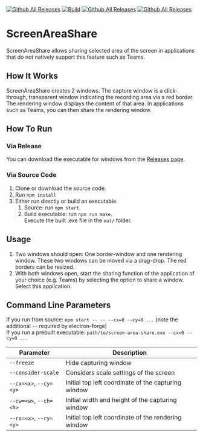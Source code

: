 [![Github All Releases](https://img.shields.io/github/license/mPyKen/ScreenAreaShare)](https://github.com/mPyKen/ScreenAreaShare)
[![Build](https://github.com/mPyKen/ScreenAreaShare/actions/workflows/build.yml/badge.svg)](https://github.com/mPyKen/ScreenAreaShare/actions/workflows/build.yml)
[![Github All Releases](https://img.shields.io/github/v/release/mPyKen/ScreenAreaShare)](https://github.com/mPyKen/ScreenAreaShare/releases)
[![Github All Releases](https://img.shields.io/github/downloads/mPyKen/ScreenAreaShare/total.svg)](https://github.com/mPyKen/ScreenAreaShare/releases)

# ScreenAreaShare

ScreenAreaShare allows sharing selected area of the screen in applications that do not natively support this feature such as Teams.

## How It Works
ScreenAreaShare creates 2 windows. The capture window is a click-through, transparent window indicating the recording area via a red border.
The rendering window displays the content of that area. In applications such as Teams, you can then share the rendering window.

## How To Run
### Via Release
You can download the executable for windows from the [Releases page](https://github.com/mPyKen/ScreenAreaShare/releases).
### Via Source Code
1. Clone or download the source code.
2. Run `npm install`
3. Either run directly or build an executable.
    1. Source: run `npm start`.
    2. Build executable: run `npm run make`.  
    Execute the built .exe file in the `out/` folder.

## Usage
1. Two windows should open: One border-window and one rendering window. These two windows can be moved via a drag-drop. The red borders can be resized.
2. With both windows open, start the sharing function of the application of your choice (e.g. Teams) by selecting the option to share a window. Select this application.

## Command Line Parameters
If you run from source: `npm start -- -- --cx=0 --cy=0 ...` (note the additional `--` required by electron-forge)  
If you run a prebuilt executable: `path/to/screen-area-share.exe --cx=0 --cy=0 ...`  

|Parameter|Description|
|-|-|
|`--freeze`|Hide capturing window|
|`--consider-scale`|Considers scale settings of the screen|
|`--cx=<x>`, `--cy=<y>`|Initial top left coordinate of the capturing window|
|`--cw=<w>`, `--ch=<h>`|Initial width and height of the capturing window|
|`--rx=<x>`, `--ry=<y>`|Initial top left coordinate of the rendering window|
